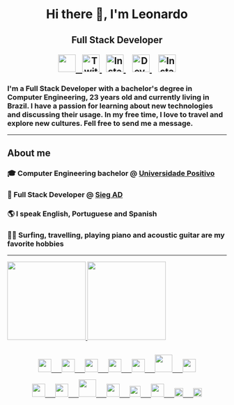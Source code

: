 <h1 align="center">
     Hi there 👋, I'm Leonardo 
</h1>
<h2 align="center">
<p>
    Full Stack Developer
</p>
<p>
    <a href="https://www.linkedin.com/in/leonardoagilinski/" >
    <img src="https://cdn-icons-png.flaticon.com/512/174/174857.png" width="40" href="https://www.linkedin.com/in/leonardoagilinski/"/>
    &nbsp;
    </a>
    <a href="https://twitter.com/leoandretta" >
    <img src="https://www.freepnglogos.com/uploads/twitter-logo-png/twitter-logo-vector-png-clipart-1.png" alt="Twitter's logo" width="40" href="https://twitter.com/leoandretta"/>
    </a>
    &nbsp;
    <a href="https://www.instagram.com/leoandretta_/" >
    <img src="https://upload.wikimedia.org/wikipedia/commons/thumb/a/a5/Instagram_icon.png/2048px-Instagram_icon.png" alt="Instagram's logo" width="40" href="https://www.instagram.com/leoandretta_/"/>
    </a>
    &nbsp;&nbsp;
    <a href="https://dev.to/leoandretta" >
    <img src="https://d2fltix0v2e0sb.cloudfront.net/dev-rainbow.png" alt="Dev.to's logo" width="40" href="https://dev.to/leoandretta"/>
    </a>
    &nbsp;&nbsp;
    <a href="https://stackoverflow.com/users/21032419/leonardo-andretta-gilinski" >
        <img src="https://upload.wikimedia.org/wikipedia/commons/thumb/e/ef/Stack_Overflow_icon.svg/768px-Stack_Overflow_icon.svg.png" alt="Instagram's logo" width="40" />
    </a>
</p>
</h2>

 ### I'm a Full Stack Developer with a bachelor's degree in Computer Engineering, 23 years old and currently living in Brazil. I have a passion for learning about new technologies and discussing their usage. In my free time, I love to travel and explore new cultures. Fell free to send me a message.

___
<!--
    TODO: add github stats and most used languages charts
 -->

## About me
### 
### 🎓 Computer Engineering bachelor @ [Universidade Positivo](https://www.up.edu.br) 
### 🏢 Full Stack Developer @ [Sieg AD](http://sieg-ad.com.br)
### 🌎 I speak English, Portuguese and Spanish
### 🏄‍♂️ Surfing, travelling, playing piano and acoustic guitar are my favorite hobbies

___
<div>
<a href="https://github.com/leoandretta">
<img height="180em" src="https://github-readme-stats.vercel.app/api/top-langs/?username=leoandretta&layout=compact&langs_count=7&theme=dracula"/>
<img height="180em" src="https://github-readme-stats.vercel.app/api?username=leoandretta&show_icons=true&theme=dracula&include_all_commits=true&count_private=true"/>
</div>
<br>
<p align="center">
<img src="https://upload.wikimedia.org/wikipedia/commons/1/19/C_Logo.png" width="30">
&nbsp;&nbsp;&nbsp;&nbsp;
<img src="https://upload.wikimedia.org/wikipedia/commons/thumb/1/18/ISO_C%2B%2B_Logo.svg/1822px-ISO_C%2B%2B_Logo.svg.png" width="30">
&nbsp;&nbsp;&nbsp;&nbsp;
<img src="https://upload.wikimedia.org/wikipedia/commons/thumb/c/c3/Python-logo-notext.svg/1869px-Python-logo-notext.svg.png" width="30">
&nbsp;&nbsp;&nbsp;&nbsp;
<img src="https://upload.wikimedia.org/wikipedia/commons/thumb/9/95/Vue.js_Logo_2.svg/1200px-Vue.js_Logo_2.svg.png" width="30">
&nbsp;&nbsp;&nbsp;&nbsp;
<img src="https://upload.wikimedia.org/wikipedia/commons/thumb/a/ae/Nuxt_logo.svg/1200px-Nuxt_logo.svg.png" width="30">
&nbsp;&nbsp;&nbsp;&nbsp;
<img src="https://www.freepnglogos.com/uploads/logo-mysql-png/logo-mysql-mysql-and-moodle-elearningworld-5.png" width="40">
&nbsp;&nbsp;&nbsp;&nbsp;
<img src="https://brandslogos.com/wp-content/uploads/images/large/arduino-logo-1.png" width="30">
</p>

<p align="center">
<img src="https://upload.wikimedia.org/wikipedia/commons/thumb/0/0b/Qt_logo_2016.svg/2560px-Qt_logo_2016.svg.png" width="30">
&nbsp;&nbsp;&nbsp;&nbsp;
<img src="https://upload.wikimedia.org/wikipedia/commons/thumb/2/29/Postgresql_elephant.svg/745px-Postgresql_elephant.svg.png" width="30">
&nbsp;&nbsp;&nbsp;&nbsp;
<img src="https://www.seekpng.com/png/full/945-9454419_nuff-said-show-me-the-code-flutter-bottom.png" width="40">
&nbsp;&nbsp;&nbsp;&nbsp;
<img src="https://upload.wikimedia.org/wikipedia/commons/7/7e/Dart-logo.png" width="30">
&nbsp;&nbsp;&nbsp;&nbsp;
<img src="https://altyra.com/wp-content/uploads/2018/11/android-logo-png-transparent.png" width="25">
&nbsp;&nbsp;&nbsp;&nbsp;
<img src="https://upload.wikimedia.org/wikipedia/commons/thumb/9/91/Electron_Software_Framework_Logo.svg/2048px-Electron_Software_Framework_Logo.svg.png" width="30">
&nbsp;&nbsp;&nbsp;&nbsp;
<img src="https://cdn.freebiesupply.com/logos/large/2x/nodejs-icon-logo-png-transparent.png" width="20">
&nbsp;&nbsp;&nbsp;&nbsp;
<img src="https://upload.wikimedia.org/wikipedia/commons/6/6a/JavaScript-logo.png" width="20">
</p>
